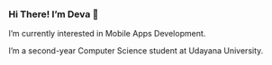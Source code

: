 ### Hi There! I’m Deva 👋

I’m currently interested in Mobile Apps Development.

I’m a second-year Computer Science student at Udayana University.
